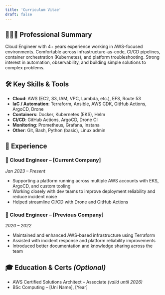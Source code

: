 ```yaml
---
title: 'Curriculum Vitae'
draft: false
---
```

<!-- 
### Experience

#### DVLA Swansea

> **AWS Cloud Engineer**
> Associate - November 2022 - Present; 
> Junior - September 2020 - November 2022;
>> I'm currently working as an Associate Cloud Engineer @ DVLA Swansea - I started as a Junior Engineer as a member of the 2020 Cloud Academy.
During that period, I passed my AWS Cloud Practitioner, Solutions Architect Associate and SysOps Administrator Associate exams and I'm now working towards my Developer Associate.  
I'm part of a Squad that handles the implementation and upkeep of various tooling for all other internal cloud and app squads to use, as well as being hands on with the DVLA Kubernetes based infrastructure using AWS EKS.  
I'm also familiar with version control, CI/CD pipelines and their tools, such as Drone, Bitbucket, Spinnaker as well as AWS CodePipeline.
I am becoming more confident with Linux and its various flavours and experimenting with AWS Image Builder and I'm also comfortable with AWS basics like EC2, S3, IAM and many others.

> **Digital Channel Manager**, Jan 2018 - Sept 2020;
>> I worked as a Digital Channel Manager and customer point of contact for a number of high volume business-facing DVLA services, involved with the registration, and licensing of vehicles amongst many others. The role also included business reporting and reconciling high volumes transaction payments. 
Throughout the role, I utilised my excellent communication skills in both in writing and verbally, and de-escalating situations when required. 

> **Business Support Analyst**, March 2016 - Dec 2017;
>> I was a member of the highly rated AFRL/RaV Helpdesk support team, assisting industry users such as car manufacturers and dealerships with their queries, new user set-ups and handling issues via telephone and e-mail and raising these accordingly. I would also regularly correspond with the industry with updates via e-mail and handling complaints and reporting any issues or downtime.

> **Personalised Registrations Team Supervisor**, Feb 2014 - March 2016;
>> Subject matter expert for Personalised Registrations, provided guidance to staff, training for new starters as well as carrying out checking and casework duties as required. Reported volumes of work completed and issued work to team. Also deputised regularly as Line Manager for a number of the teams. Attended senior management meetings and cascaded updates accordingly. 

> **Personalised Registrations Administrator**, June 2013 - Feb 2014;
>> Processed documents from the general public and keying applications for Personalised Registration transactions.

<!-- #### ASDA Swansea

> **Home Shopping Delivery Driver** 
>> Delivered goods to ASDA online grocery customers all across South West Wales. Required particular care with van checks and inspections as well as driving swiftly but courteously and providing a first class customer service at the doorstep.  
Also a RoSPA assessed and qualified driver and trained to assess other drivers in the department for regular proficiency checks as well as reviewing new drivers as part of their interview process.  -->
<!-- 
### Qualifications

> AWS Solutions Architect Associate  
AWS SysOps Administrator Associate  
AWS Cloud Practitioner  
ITIL V4 Foundation  
ITIL V3 Foundation  
ITIL V3 CSI  
BCS DevOps  
BCS Agile  
<!-- NVQ Level 2 in Business Administration  
HND in Popular Music  
9 GCSEs at Grades A*-B -->

<!-- ### Particular Skills

>Aside from IT, I have extensive customer service experience and thrive in providing a top class experience for a customer.

>I adore communications and I'm confident in drafting both e-mail and written correspondence as well as presenting with various tools. I regularly create blog posts for our department Comms internally as well as for ComeFlyWithSeab.

> I am comfortable with most IT operating systems and common programs, including but not limited to MacOS, Windows, Linux, iOS, Office, Teams, Zoom, VS Code, Git and many more. I also love tinkering with my AWS personal account and the occasional Raspberry Pi!

>> For a full CV - drop me an e-mail (adam@comeflywithseab.com) --> 


## 👨🏻‍💻 Professional Summary

Cloud Engineer with 4+ years experience working in AWS-focused environments. Comfortable across infrastructure-as-code, CI/CD pipelines, container orchestration (Kubernetes), and platform troubleshooting. Strong interest in automation, observability, and building simple solutions to complex problems.

## 🛠️ Key Skills & Tools

- **Cloud**: AWS (EC2, S3, IAM, VPC, Lambda, etc.), EFS, Route 53
- **IaC / Automation**: Terraform, Ansible, AWS CDK, GitHub Actions, ArgoCD, Drone
- **Containers**: Docker, Kubernetes (EKS), Helm
- **CI/CD**: GitHub Actions, ArgoCD, Drone CI
- **Monitoring**: Prometheus, Grafana, Instana
- **Other**: Git, Bash, Python (basic), Linux admin

## 🧳 Experience

### 🚧 Cloud Engineer – [Current Company]  
*Jan 2023 – Present*

- Supporting a platform running across multiple AWS accounts with EKS, ArgoCD, and custom tooling
- Working closely with dev teams to improve deployment reliability and reduce incident noise
- Helped streamline CI/CD with Drone and GitHub Actions

### 🔧 Cloud Engineer – [Previous Company]  
*2020 – 2022*

- Maintained and enhanced AWS-based infrastructure using Terraform
- Assisted with incident response and platform reliability improvements
- Introduced better documentation and knowledge sharing across the team

## 🎓 Education & Certs _(Optional)_

- AWS Certified Solutions Architect – Associate *(valid until 2026)*
- BSc Computing – [Uni Name], [Year]
